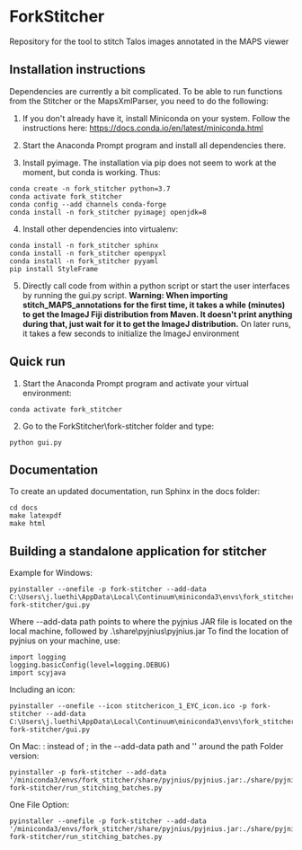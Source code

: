 # ForkStitcher
Repository for the tool to stitch Talos images annotated in the MAPS viewer



Installation instructions
----------
Dependencies are currently a bit complicated. To be able to run functions from the Stitcher or the MapsXmlParser, you need to do the following:

1. If you don't already have it, install Miniconda on your system. Follow the instructions here: https://docs.conda.io/en/latest/miniconda.html

2. Start the Anaconda Prompt program and install all dependencies there.

3. Install pyimage. The installation via pip does not seem to work at the moment, but conda is working. Thus:
```
conda create -n fork_stitcher python=3.7
conda activate fork_stitcher
conda config --add channels conda-forge 
conda install -n fork_stitcher pyimagej openjdk=8
```

4. Install other dependencies into virtualenv:
```
conda install -n fork_stitcher sphinx
conda install -n fork_stitcher openpyxl
conda install -n fork_stitcher pyyaml
pip install StyleFrame
```

5. Directly call code from within a python script or start the user interfaces by running the gui.py script.
**Warning: When importing stitch_MAPS_annotations for the first time, it takes a while (minutes) to get the ImageJ Fiji distribution from Maven. It doesn't print anything during that, just wait for it to get the ImageJ distribution.** On later runs, it takes a few seconds to initialize the ImageJ environment


Quick run
----------
1. Start the Anaconda Prompt program and activate your virtual environment:
```
conda activate fork_stitcher
```

2. Go to the ForkStitcher\fork-stitcher folder and type:
```
python gui.py
```



Documentation
----------
To create an updated documentation, run Sphinx in the docs folder:
```
cd docs
make latexpdf
make html
```

Building a standalone application for stitcher
----------
Example for Windows:
```
pyinstaller --onefile -p fork-stitcher --add-data C:\Users\j.luethi\AppData\Local\Continuum\miniconda3\envs\fork_stitcher\share\pyjnius\pyjnius.jar;.\share\pyjnius\pyjnius.jar fork-stitcher/gui.py
```

Where --add-data path points to where the pyjnius JAR file is located on the local machine, followed by .\share\pyjnius\pyjnius.jar
To find the location of pyjnius on your machine, use:

```
import logging
logging.basicConfig(level=logging.DEBUG)
import scyjava
```

Including an icon:
```
pyinstaller --onefile --icon stitchericon_1_EYC_icon.ico -p fork-stitcher --add-data C:\Users\j.luethi\AppData\Local\Continuum\miniconda3\envs\fork_stitcher\share\pyjnius\pyjnius.jar;.\share\pyjnius\pyjnius.jar fork-stitcher/gui.py
```


On Mac:
: instead of ; in the --add-data path and '' around the path
Folder version:
```
pyinstaller -p fork-stitcher --add-data '/miniconda3/envs/fork_stitcher/share/pyjnius/pyjnius.jar:./share/pyjnius/' fork-stitcher/run_stitching_batches.py
```

One File Option:
```
pyinstaller --onefile -p fork-stitcher --add-data '/miniconda3/envs/fork_stitcher/share/pyjnius/pyjnius.jar:./share/pyjnius/' fork-stitcher/run_stitching_batches.py
```
